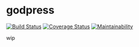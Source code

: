 # godpress
[![Build Status](https://travis-ci.com/nilklops/godpress.svg?branch=master)](https://travis-ci.com/nilklops/godpress)
[![Coverage Status](https://coveralls.io/repos/github/nilklops/godpress/badge.svg?branch=master)](https://coveralls.io/github/nilklops/godpress?branch=master)
[![Maintainability](https://api.codeclimate.com/v1/badges/a20b99f9e81ed552677c/maintainability)](https://codeclimate.com/github/nilklops/godpress/maintainability)

wip
